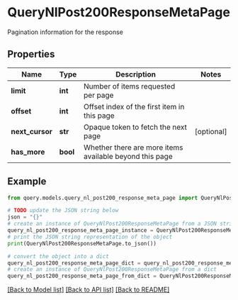 # QueryNlPost200ResponseMetaPage

Pagination information for the response

## Properties

Name | Type | Description | Notes
------------ | ------------- | ------------- | -------------
**limit** | **int** | Number of items requested per page | 
**offset** | **int** | Offset index of the first item in this page | 
**next_cursor** | **str** | Opaque token to fetch the next page | [optional] 
**has_more** | **bool** | Whether there are more items available beyond this page | 

## Example

```python
from qoery.models.query_nl_post200_response_meta_page import QueryNlPost200ResponseMetaPage

# TODO update the JSON string below
json = "{}"
# create an instance of QueryNlPost200ResponseMetaPage from a JSON string
query_nl_post200_response_meta_page_instance = QueryNlPost200ResponseMetaPage.from_json(json)
# print the JSON string representation of the object
print(QueryNlPost200ResponseMetaPage.to_json())

# convert the object into a dict
query_nl_post200_response_meta_page_dict = query_nl_post200_response_meta_page_instance.to_dict()
# create an instance of QueryNlPost200ResponseMetaPage from a dict
query_nl_post200_response_meta_page_from_dict = QueryNlPost200ResponseMetaPage.from_dict(query_nl_post200_response_meta_page_dict)
```
[[Back to Model list]](../README.md#documentation-for-models) [[Back to API list]](../README.md#documentation-for-api-endpoints) [[Back to README]](../README.md)



